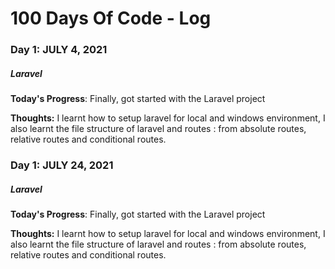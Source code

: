 # 100 Days Of Code - Log

### Day 1: JULY 4, 2021 
##### Laravel

**Today's Progress**: Finally, got started with the Laravel project

**Thoughts:** I learnt how to setup laravel for local and windows environment, I also learnt the file structure of laravel and routes : from absolute routes, relative routes and conditional routes.

### Day 1: JULY 24, 2021 
##### Laravel

**Today's Progress**: Finally, got started with the Laravel project

**Thoughts:** I learnt how to setup laravel for local and windows environment, I also learnt the file structure of laravel and routes : from absolute routes, relative routes and conditional routes.


